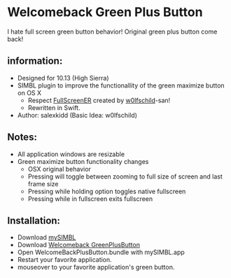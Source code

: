 Welcomeback Green Plus Button
==============================================================================

I hate full screen green button behavior! Original green plus button come back!


information:
------------------------------------------------------------------------------

- Designed for 10.13 (High Sierra)
- SIMBL plugin to improve the functionallity of the green maximize button on OS X
  - Respect [FullScreenER](https://github.com/w0lfschild/fullscreenER) created by [w0lfschild](https://github.com/w0lfschild)-san!
  - Rewritten in Swift.
- Author: salexkidd (Basic Idea: w0lfschild)



Notes:
------------------------------------------------------------------------------
- All application windows are resizable
- Green maximize button functionality changes
  - OSX original behavior
  - Pressing will toggle between zooming to full size of screen and last frame size
  - Pressing while holding option toggles native fullscreen
  - Pressing while in fullscreen exits fullscreen



Installation:
------------------------------------------------------------------------------
- Download [mySIMBL](https://github.com/w0lfschild/mySIMBL)
- Download [Welcomeback GreenPlusButton]()
- Open WelcomeBackPlusButton.bundle with mySIMBL.app
- Restart your favorite application.
- mouseover to your favorite application's green button.
